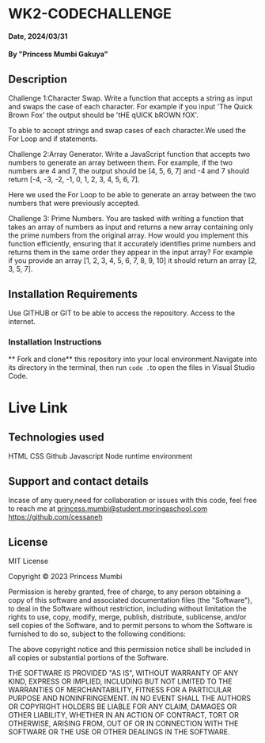 # WK2-CODECHALLENGE

#### Date, 2024/03/31

#### By "Princess Mumbi Gakuya"

## Description

Challenge 1:Character Swap.
Write a function that accepts a string as input and swaps the case of each character. For example if you input 'The Quick Brown Fox' the output should be 'tHE qUICK bROWN fOX'.

To able to accept strings and swap cases of each character.We used the For Loop and if statements. 

Challenge 2:Array Generator.
Write a JavaScript function that accepts two numbers to generate an array between them. For example, if the two numbers are 4 and 7, the output should be [4, 5, 6, 7] and -4 and 7 should return [-4, -3, -2, -1, 0, 1, 2, 3, 4, 5, 6, 7].

Here we used the For Loop to be able to generate an array between the two numbers that were previously accepted.

Challenge 3: Prime Numbers.
You are tasked with writing a function that takes an array of numbers as input and returns a new array containing only the prime numbers from the original array. How would you implement this function efficiently, ensuring that it accurately identifies prime numbers and returns them in the same order they appear in the input array? For example if you provide an array [1, 2, 3, 4, 5, 6, 7, 8, 9, 10] it should return an array [2, 3, 5, 7].


## Installation Requirements
Use GITHUB or GIT to be able to access the repository.
Access to the internet.


### Installation Instructions
** Fork and clone** this repository into your local environment.Navigate into its directory in the terminal, then run `code .`to open the files in Visual Studio Code.

# Live Link


## Technologies used
HTML
CSS
Github
Javascript
Node runtime environment

## Support and contact details

Incase of any query,need for collaboration or issues with this code, feel free to reach me at princess.mumbi@student.moringaschool.com
https://github.com/cessaneh


## License
MIT License

Copyright &copy; 2023 Princess Mumbi

Permission is hereby granted, free of charge, to any person obtaining a copy of this software and associated documentation files (the "Software"), to deal in the Software without restriction, including without limitation the rights to use, copy, modify, merge, publish, distribute, sublicense, and/or sell copies of the Software, and to permit persons to whom the Software is furnished to do so, subject to the following conditions:

The above copyright notice and this permission notice shall be included in all copies or substantial portions of the Software.

THE SOFTWARE IS PROVIDED "AS IS", WITHOUT WARRANTY OF ANY KIND, EXPRESS OR IMPLIED, INCLUDING BUT NOT LIMITED TO THE WARRANTIES OF MERCHANTABILITY, FITNESS FOR A PARTICULAR PURPOSE AND NONINFRINGEMENT. IN NO EVENT SHALL THE AUTHORS OR COPYRIGHT HOLDERS BE LIABLE FOR ANY CLAIM, DAMAGES OR OTHER LIABILITY, WHETHER IN AN ACTION OF CONTRACT, TORT OR OTHERWISE, ARISING FROM, OUT OF OR IN CONNECTION WITH THE SOFTWARE OR THE USE OR OTHER DEALINGS IN THE SOFTWARE.